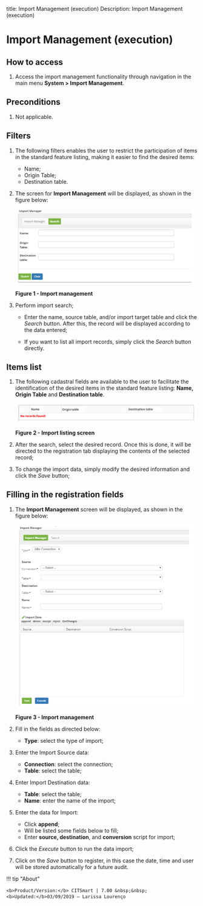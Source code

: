 title: Import Management (execution)
Description: Import Management (execution)
# Import Management (execution)

How to access
----------------

1. Access the import management functionality through navigation in the main menu **System > Import Management**.

Preconditions
----------------

1. Not applicable.

Filters
---------

1. The following filters enables the user to restrict the participation of items in the standard feature listing, making it easier 
to find the desired items:

    - Name;
    - Origin Table;
    - Destination table.
    
2. The screen for **Import Management** will be displayed, as shown in the figure below:

    ![Search](images/management.img1.jpg)
    
    **Figure 1 - Import management**
    
3. Perform import search;

    - Enter the name, source table, and/or import target table and click the *Search* button. After this, the record will be 
    displayed according to the data entered;
    
    - If you want to list all import records, simply click the *Search* button directly.
    
Items list
--------------------

1. The following cadastral fields are available to the user to facilitate the identification of the desired items in the standard 
feature listing: **Name, Origin Table** and **Destination table**.

    ![Listing](images/management.img2.jpg)
    
    **Figure 2 - Import listing screen**
    
2. After the search, select the desired record. Once this is done, it will be directed to the registration tab displaying the 
contents of the selected record;

3. To change the import data, simply modify the desired information and click the *Save* button;

Filling in the registration fields
-------------------------------------

1. The **Import Management** screen will be displayed, as shown in the figure below:

    ![Management](images/management.img3.jpg)
    
    **Figure 3 - Import management**
    
2. Fill in the fields as directed below:

    - **Type**: select the type of import;
    
3. Enter the Import Source data:

    - **Connection**: select the connection;
    - **Table**: select the table;
    
4. Enter Import Destination data:

    - **Table**: select the table;
    - **Name**: enter the name of the import;
    
5. Enter the data for Import:

    - Click **append**;
    - Will be listed some fields below to fill;
    - Enter **source, destination**, and **conversion** script for import;
    
6. Click the *Execute* button to run the data import;

7. Click on the *Save* button to register, in this case the date, time and user will be stored automatically for a future audit.

!!! tip "About"

    <b>Product/Version:</b> CITSmart | 7.00 &nbsp;&nbsp;
    <b>Updated:</b>03/09/2019 – Larissa Lourenço
